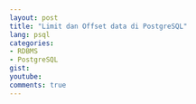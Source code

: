 ```yaml
---
layout: post
title: "Limit dan Offset data di PostgreSQL"
lang: psql
categories:
- RDBMS
- PostgreSQL
gist: 
youtube: 
comments: true
---
```


